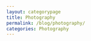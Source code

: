 ```yaml
---
layout: categorypage
title: Photography
permalink: /blog/photography/
categories: Photography
---
```

